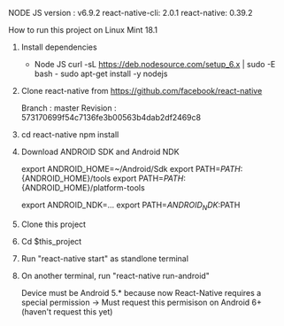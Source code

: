 NODE JS version : v6.9.2
react-native-cli: 2.0.1
react-native: 0.39.2

How to run this project on Linux Mint 18.1

1. Install dependencies

    - Node JS
        curl -sL https://deb.nodesource.com/setup_6.x | sudo -E bash -
        sudo apt-get install -y nodejs

2. Clone react-native from https://github.com/facebook/react-native

   Branch : master
   Revision : 573170699f54c7136fe3b00563b4dab2df2469c8

3. cd react-native
   npm install

4. Download ANDROID SDK and Android NDK

    export ANDROID_HOME=~/Android/Sdk
    export PATH=${PATH}:${ANDROID_HOME}/tools
    export PATH=${PATH}:${ANDROID_HOME}/platform-tools

    export ANDROID_NDK=...
    export PATH=$ANDROID_NDK:$PATH

5. Clone this project
6. Cd $this_project
7. Run "react-native start" as standlone terminal
8. On another terminal, run "react-native run-android"

    Device must be Android 5.* because now React-Native requires
    a special permission -> Must request this permisison on Android 6+ (haven't request this yet)



